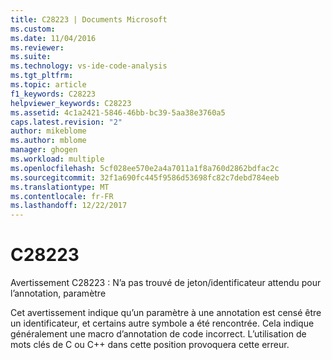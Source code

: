 ```yaml
---
title: C28223 | Documents Microsoft
ms.custom: 
ms.date: 11/04/2016
ms.reviewer: 
ms.suite: 
ms.technology: vs-ide-code-analysis
ms.tgt_pltfrm: 
ms.topic: article
f1_keywords: C28223
helpviewer_keywords: C28223
ms.assetid: 4c1a2421-5846-46bb-bc39-5aa38e3760a5
caps.latest.revision: "2"
author: mikeblome
ms.author: mblome
manager: ghogen
ms.workload: multiple
ms.openlocfilehash: 5cf028ee570e2a4a7011a1f8a760d2862bdfac2c
ms.sourcegitcommit: 32f1a690fc445f9586d53698fc82c7debd784eeb
ms.translationtype: MT
ms.contentlocale: fr-FR
ms.lasthandoff: 12/22/2017
---
```

# <a name="c28223"></a>C28223
Avertissement C28223 : N’a pas trouvé de jeton/identificateur attendu pour l’annotation, paramètre  
  
 Cet avertissement indique qu’un paramètre à une annotation est censé être un identificateur, et certains autre symbole a été rencontrée. Cela indique généralement une macro d’annotation de code incorrect. L’utilisation de mots clés de C ou C++ dans cette position provoquera cette erreur.